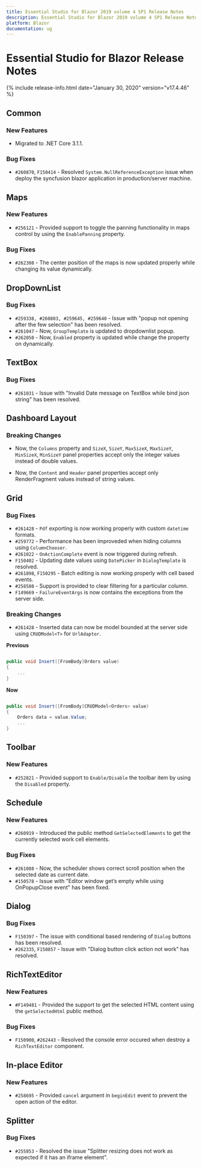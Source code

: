 ```yaml
---
title: Essential Studio for Blazor 2019 volume 4 SP1 Release Notes  
description: Essential Studio for Blazor 2019 volume 4 SP1 Release Notes  
platform: Blazor
documentation: ug
---
```


# Essential Studio for Blazor  Release Notes  

{% include release-info.html date="January 30, 2020"  version="v17.4.46" %} 


## Common

### New Features

- Migrated to .NET Core 3.1.1.

### Bug Fixes

- `#260870`, `F150414` - Resolved `System.NullReferenceException` issue when deploy the syncfusion blazor application in production/server machine.

## Maps

### New Features

- `#256121` - Provided support to toggle the panning functionality in maps control by using the `EnablePanning` property.

### Bug Fixes

- `#262308` - The center position of the maps is now updated properly while changing its value dynamically. 

## DropDownList

### Bug Fixes

- `#259338, #260803, #259645, #259640` - Issue with "popup not opening after the few selection" has been resolved. 
- `#261047` - Now, `GroupTemplate` is updated to dropdownlist popup. 
- `#262050` - Now, `Enabled` property is updated while change the property on dynamically. 

## TextBox

### Bug Fixes

- `#261031` - Issue with "Invalid Date message on TextBox while bind json string" has been resolved.

## Dashboard Layout
 
### Breaking Changes

- Now, the `Columns` property and `SizeX`, `SizeY`, `MaxSizeX`, `MaxSizeY`, `MinSizeX`, `MinSizeY` panel properties accept only the integer values instead of double values.
 
- Now, the `Content` and `Header` panel properties accept only RenderFragment values instead of string values.

## Grid

### Bug Fixes

- `#261428` - `Pdf` exporting is now working properly with custom `datetime` formats.
- `#259772` - Performance has been improveded when hiding columns using `ColumnChooser`.
- `#261022` - `OnActionComplete` event is now triggered during refresh.
- `F150402` - Updating date values using `DatePicker` in `DialogTemplate` is resolved.
- `#261898`, `F150295` - Batch editing is now working properly with cell based events.
- `#258580` - Support is provided to clear filtering for a particular column.
- `F149669` - `FailureEventArgs` is now contains the exceptions from the server side.

### Breaking Changes

- `#261428` - Inserted data can now be model bounded at the server side using `CRUDModel<T>` for `UrlAdaptor`.

**Previous**

```csharp

public void Insert([FromBody]Orders value)
{
    ...
}

```

**Now**

```csharp

public void Insert([FromBody]CRUDModel<Orders> value)
{
    Orders data = value.Value;
    ...
}

```

## Toolbar

### New Features

- `#252821` - Provided support to `Enable/Disable` the toolbar item by using the `Disabled` property.

## Schedule

### New Features

- `#260919` - Introduced the public method `GetSelectedElements` to get the currently selected work cell elements.

### Bug Fixes

- `#261088` - Now, the scheduler shows correct scroll position when the selected date as current date.
- `#150578` - Issue with "Editor window get’s empty while using OnPopupClose event" has been fixed.

## Dialog

### Bug Fixes

- `F150397` - The issue with conditional based rendering of `Dialog` buttons has been resolved.
- `#262335`, `F150857` - Issue with "Dialog button click action not work" has resolved.

## RichTextEditor

### New Features

- `#F149481` - Provided the support to get the selected HTML content using the `getSelectedHtml` public method.

### Bug Fixes

- `F150900`, `#262443` - Resolved the console error occured when destroy a `RichTextEditor` component.

## In-place Editor

### New Features

- `#258695` - Provided `cancel` argument in `beginEdit` event to prevent the open action of the editor.

## Splitter

### Bug Fixes

- `#255853` - Resolved the issue "Splitter resizing does not work as expected if it has an iframe element".

